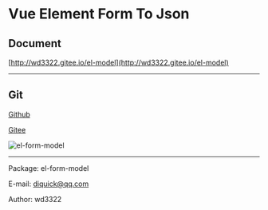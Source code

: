 # Vue Element Form To Json

## Document

[http://wd3322.gitee.io/el-model](http://wd3322.gitee.io/el-model)

---

## Git

[Github](https://github.com/wd3322/el-form-model)

[Gitee](https://gitee.com/wd3322/el-form-model)

![el-form-model](https://wd3322.gitee.io/to-vue3/img/el-form-model/form-model.png)

----

Package: el-form-model

E-mail: diquick@qq.com

Author: wd3322
